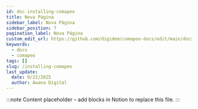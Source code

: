 ```yaml
---
id: doc-installing-comapeo
title: Nova Página
sidebar_label: Nova Página
sidebar_position: 7
pagination_label: Nova Página
custom_edit_url: https://github.com/digidem/comapeo-docs/edit/main/docs/installing--uninstalling-comapeo/installing-comapeo.md
keywords:
  - docs
  - comapeo
tags: []
slug: /installing-comapeo
last_update:
  date: 9/22/2025
  author: Awana Digital
---
```


<!-- Placeholder content generated automatically because the Notion page is missing a Website Block. -->

:::note
Content placeholder – add blocks in Notion to replace this file.
:::
